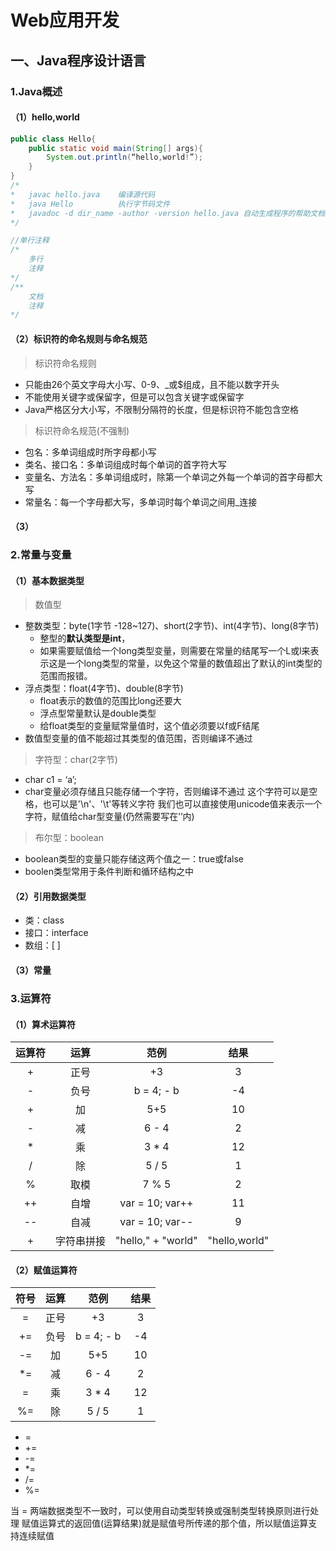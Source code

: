 # Web应用开发

## 一、Java程序设计语言

### 1.Java概述

#### （1）hello,world
```Java
public class Hello{
	public static void main(String[] args){
		System.out.println(“hello,world!”);
	}
}
/*
*	javac hello.java    编译源代码
*	java Hello          执行字节码文件
*   javadoc -d dir_name -author -version hello.java 自动生成程序的帮助文档
*/

//单行注释
/* 
	多行 
	注释 
*/
/**
	文档
	注释
*/
```
#### （2）标识符的命名规则与命名规范
> 标识符命名规则
* 只能由26个英文字母大小写、0-9、_或$组成，且不能以数字开头
* 不能使用关键字或保留字，但是可以包含关键字或保留字
* Java严格区分大小写，不限制分隔符的长度，但是标识符不能包含空格
> 标识符命名规范(不强制)
* 包名：多单词组成时所字母都小写
* 类名、接口名：多单词组成时每个单词的首字符大写
* 变量名、方法名：多单词组成时，除第一个单词之外每一个单词的首字母都大写
* 常量名：每一个字母都大写，多单词时每个单词之间用_连接
#### （3）

### 2.常量与变量

#### （1）基本数据类型
> 数值型
*   整数类型：byte(1字节 -128~127)、short(2字节)、int(4字节)、long(8字节)
    *   整型的**默认类型是int**，
    *   如果需要赋值给一个long类型变量，则需要在常量的结尾写一个L或l来表示这是一个long类型的常量，以免这个常量的数值超出了默认的int类型的范围而报错。
*   浮点类型：float(4字节)、double(8字节)
    *   float表示的数值的范围比long还要大
    *   浮点型常量默认是double类型
    *   给float类型的变量赋常量值时，这个值必须要以f或F结尾
*   数值型变量的值不能超过其类型的值范围，否则编译不通过
> 字符型：char(2字节)
*   char c1 = ‘a’;
*   char变量必须存储且只能存储一个字符，否则编译不通过
    这个字符可以是空格，也可以是'\n'、'\t'等转义字符
    我们也可以直接使用unicode值来表示一个字符，赋值给char型变量(仍然需要写在’’内)
> 布尔型：boolean
*   boolean类型的变量只能存储这两个值之一：true或false
*   boolen类型常用于条件判断和循环结构之中

#### （2）引用数据类型
*   类：class
*   接口：interface
*   数组：[ ]

#### （3）常量


### 3.运算符

#### （1）算术运算符
| 运算符 |    运算    |        范例        |     结果      |
| :----: | :--------: | :----------------: | :-----------: |
|   +    |    正号    |         +3         |       3       |
|   -    |    负号    |     b = 4; - b     |      -4       |
|   +    |     加     |        5+5         |      10       |
|   -    |     减     |       6 - 4        |       2       |
|   *    |     乘     |       3 * 4        |      12       |
|   /    |     除     |       5 / 5        |       1       |
|   %    |    取模    |       7 % 5        |       2       |
|   ++   |    自增    |  var = 10; var++   |      11       |
|   --   |    自减    |  var = 10; var--   |       9       |
|   +    | 字符串拼接 | "hello," + "world" | "hello,world" |

#### （2）赋值运算符
|  符号  |    运算    |        范例        |     结果      |
| :----: | :--------: | :----------------: | :-----------: |
|   =    |    正号    |         +3         |       3       |
|   +=   |    负号    |     b = 4; - b     |      -4       |
|   -=   |     加     |        5+5         |      10       |
|   *=   |     减     |       6 - 4        |       2       |
|   \=   |     乘     |       3 * 4        |      12       |
|   %=   |     除     |       5 / 5        |       1       |



*   =
*   +=
*   -=
*   *=
*   /=
*   %=

当 = 两端数据类型不一致时，可以使用自动类型转换或强制类型转换原则进行处理
赋值运算式的返回值(运算结果)就是赋值号所传递的那个值，所以赋值运算支持连续赋值